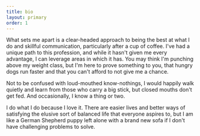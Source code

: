 ```yaml
---
title: bio
layout: primary
order: 1
---
```


<p class="big-icons fa-5x fas fa-newspaper"></p>

What sets me apart is a clear-headed approach to being the best at what I do and skillful communication, particularly after a cup of coffee. I've had a unique path to this profession, and while it hasn't given me every advantage, I can leverage areas in which it has. You may think I'm punching above my weight class, but I'm here to prove something to you, that hungry dogs run faster and that you can't afford to not give me a chance.

Not to be confused with loud-mouthed know-nothings, I would happily walk quietly and learn from those who carry a big stick, but closed mouths don't get fed. And occasionally, I know a thing or two.

I do what I do because I love it. There are easier lives and better ways of satisfying the elusive sort of balanced life that everyone aspires to, but I am like a German Shepherd puppy left alone with a brand new sofa if I don't have challenging problems to solve.
